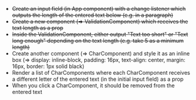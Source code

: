 - <del>Create an input field (in App component) with a change listener which outputs the length of the entered text below (e.g. in a paragraph)</del>
- <del>Create a new component (=> ValidationComponent) which receives the text length as a prop</del>
- <del>Inside the ValidationComponent, either output "Text too short" or "Text long enough" depending on the text length (e.g. take 5 as a minimum length)</del>
- Create another component (=> CharComponent) and style it as an inline box (=> display: inline-block, padding: 16px, text-align: center, margin: 16px, border: 1px solid black)
- Render a list of CharComponents where each CharComponent receives a different letter of the entered text (in the initial input field) as a prop
- When you click a CharComponent, it should be removed from the entered text